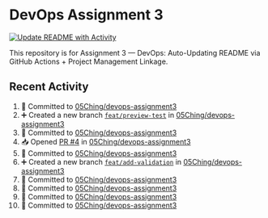 # DevOps Assignment 3

[![Update README with Activity](https://github.com/05Ching/devops-assignment3/actions/workflows/update-readme.yml/badge.svg)](https://github.com/05Ching/devops-assignment3/actions/workflows/update-readme.yml)

This repository is for Assignment 3 — DevOps: Auto-Updating README via GitHub Actions + Project Management Linkage.

## Recent Activity
<!--START_SECTION:activity-->
1. 📝 Committed to [05Ching/devops-assignment3](https://github.com/05Ching/devops-assignment3/commit/43dd404825f8d614225912af57f8bb60f176638d)
2. ➕ Created a new branch [`feat/preview-test`](https://github.com/05Ching/devops-assignment3/tree/feat/preview-test) in [05Ching/devops-assignment3](https://github.com/05Ching/devops-assignment3)
3. 📝 Committed to [05Ching/devops-assignment3](https://github.com/05Ching/devops-assignment3/commit/c89e8d852154e8c9804fdabba009decdbc768b9e)
4. 📥 Opened [PR #4](https://github.com/05Ching/devops-assignment3/pull/4) in [05Ching/devops-assignment3](https://github.com/05Ching/devops-assignment3)
5. 📝 Committed to [05Ching/devops-assignment3](https://github.com/05Ching/devops-assignment3/commit/c54c1ae3d36590632bd33706c35cc2ee339e8e99)
6. ➕ Created a new branch [`feat/add-validation`](https://github.com/05Ching/devops-assignment3/tree/feat/add-validation) in [05Ching/devops-assignment3](https://github.com/05Ching/devops-assignment3)
7. 📝 Committed to [05Ching/devops-assignment3](https://github.com/05Ching/devops-assignment3/commit/1ec2f465f95d9d63442d170898a0c2e9be3e491f)
8. 📝 Committed to [05Ching/devops-assignment3](https://github.com/05Ching/devops-assignment3/commit/52c4948b36c9127d1ddb39f0ebb58aadc576560d)
9. 📝 Committed to [05Ching/devops-assignment3](https://github.com/05Ching/devops-assignment3/commit/1c430218da84c9f6bf91d238d09f4a4a4115f99a)
10. 📝 Committed to [05Ching/devops-assignment3](https://github.com/05Ching/devops-assignment3/commit/ae0b25ce9dbd7eac0627e1e013818af78b3c2cd3)
<!--END_SECTION:activity-->
